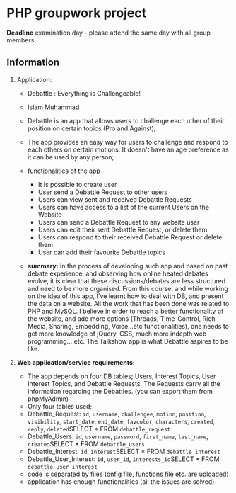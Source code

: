 # PHP groupwork project
**Deadline** examination day - please attend the same day with all group members

## Information
1. Application:
    * Debattle : Everything is Challengeable!
    * Islam Muhammad
    * Debattle is an app that allows users to challenge each other of their position on certain topics (Pro and Against);
    * The app provides an easy way for users to challenge and respond to each others on certain motions. It doesn't have an age preference as it can be used by any person;
    * functionalities of the app
        * It is possible to create user
        * User send a Debattle Request to other users
        * Users can view sent and received Debattle Requests
        * Users can have access to a list of the current Users on the Website
        * Users can send a Debattle Request to any website user
        * Users can edit their sent Debattle Request, or delete them
        * Users can respond to their received Debattle Request or delete them
        * User can add their favourite Debattle topics

    * **summary:** In the process of developing such app and based on past debate experience, and observing how online heated debates evolve, it is clear that these discussions/debates are less structured and need to be more organised. From this course, and while working on the idea of this app, I've learnt how to deal with DB, and present the data on a website. All the work that has been done was related to PHP and MySQL. I believe in order to reach a better functionality of the website, and add more options (Threads, Time-Control, Rich Media, Sharing, Embedding, Voice...etc functionalities), one needs to get more knowledge of jQuery, CSS, much more indepth web programming....etc. The Talkshow app is what Debattle aspires to be like.


2. **Web application/service requirements:**
    * The app depends on four DB tables; Users, Interest Topics, User Interest Topics, and Debattle Requests. The Requests carry all the information regarding the Debattles. (you can export them from phpMyAdmin)
    * Only four tables used; 
    - Debattle_Request: `id`, `username`, `challengee`, `motion`, `position`, `visibility`, `start_date`, `end_date`, `favcolor`, `characters`, `created`, `reply`, `deleted`SELECT * FROM `debattle_request` 
    - Debattle_Users: `id`, `username`, `password`, `first_name`, `last_name`, `created`SELECT * FROM `debattle_users`
    - Debattle_Interest: `id`, `interest`SELECT * FROM `debattle_interest` 
    - Debattle_User_Interest: `id`, `user_id`, `interests_id`SELECT * FROM `debattle_user_interest`
    * code is separated by files (onfig file, functions file etc. are uploaded)
    * application has enough functionalities (all the issues are solved)

